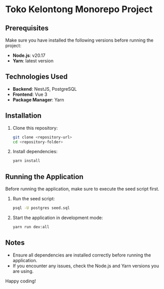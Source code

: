 # Toko Kelontong Monorepo Project

## Prerequisites

Make sure you have installed the following versions before running the project:

- **Node.js**: v20.17
- **Yarn**: latest version

## Technologies Used

- **Backend**: NestJS, PostgreSQL
- **Frontend**: Vue 3
- **Package Manager**: Yarn

## Installation

1. Clone this repository:

   ```sh
   git clone <repository-url>
   cd <repository-folder>
   ```

2. Install dependencies:
   ```sh
   yarn install
   ```

## Running the Application

Before running the application, make sure to execute the seed script first.

1. Run the seed script:

   ```sh
   psql -U postgres seed.sql
   ```

2. Start the application in development mode:
   ```sh
   yarn run dev:all
   ```

## Notes

- Ensure all dependencies are installed correctly before running the application.
- If you encounter any issues, check the Node.js and Yarn versions you are using.

Happy coding!

